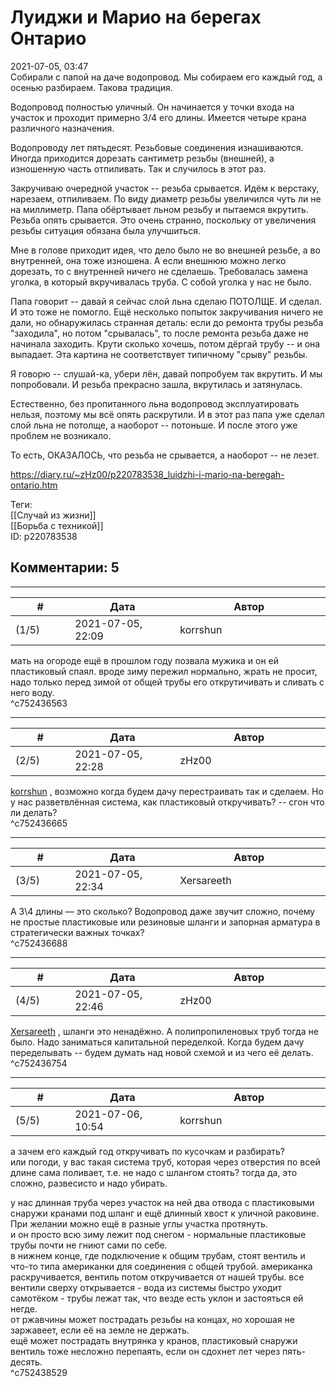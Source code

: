 Луиджи и Марио на берегах Онтарио
=================================

  
2021-07-05, 03:47  
 Собирали с папой на даче водопровод. Мы собираем его каждый год, а осенью разбираем. Такова традиция.   
   
 Водопровод полностью уличный. Он начинается у точки входа на участок и проходит примерно 3/4 его длины. Имеется четыре крана различного назначения.   
   
 Водопроводу лет пятьдесят. Резьбовые соединения изнашиваются. Иногда приходится дорезать сантиметр резьбы (внешней), а изношенную часть отпиливать. Так и случилось в этот раз.   
   
 Закручиваю очередной участок -- резьба срывается. Идём к верстаку, нарезаем, отпиливаем. По виду диаметр резьбы увеличился чуть ли не на миллиметр. Папа обёртывает льном резьбу и пытаемся вкрутить. Резьба опять срывается. Это очень странно, поскольку от увеличения резьбы ситуация обязана была улучшиться.   
   
 Мне в голове приходит идея, что дело было не во внешней резьбе, а во внутренней, она тоже изношена. А если внешнюю можно легко дорезать, то с внутренней ничего не сделаешь. Требовалась замена уголка, в который вкручивалась труба. С собой уголка у нас не было.   
   
 Папа говорит -- давай я сейчас слой льна сделаю ПОТОЛЩЕ. И сделал. И это тоже не помогло. Ещё несколько попыток закручивания ничего не дали, но обнаружилась странная деталь: если до ремонта трубы резьба "заходила", но потом "срывалась", то после ремонта резьба даже не начинала заходить. Крути сколько хочешь, потом дёргай трубу -- и она выпадает. Эта картина не соответствует типичному "срыву" резьбы.   
   
 Я говорю -- слушай-ка, убери лён, давай попробуем так вкрутить. И мы попробовали. И резьба прекрасно зашла, вкрутилась и затянулась.   
   
 Естественно, без пропитанного льна водопровод эксплуатировать нельзя, поэтому мы всё опять раскрутили. И в этот раз папа уже сделал слой льна не потолще, а наоборот -- потоньше. И после этого уже проблем не возникало.   
   
 То есть, ОКАЗАЛОСЬ, что резьба не срывается, а наоборот -- не лезет.   
  
<https://diary.ru/~zHz00/p220783538_luidzhi-i-mario-na-beregah-ontario.htm>  
  
Теги:  
[[Случай из жизни]]  
[[Борьба с техникой]]  
ID: p220783538  


Комментарии: 5
--------------

  


---



|         #         |              Дата              |                     Автор                     |           ID           |
| --- | --- | --- | --- |
| (1/5) | 2021-07-05, 22:09 | korrshun | c752436563 |

  
 мать на огороде ещё в прошлом году позвала мужика и он ей пластиковый спаял. вроде зиму пережил нормально, жрать не просит, надо только перед зимой от общей трубы его открутичивать и сливать с него воду.   
 ^c752436563

---



|         #         |              Дата              |                     Автор                     |           ID           |
| --- | --- | --- | --- |
| (2/5) | 2021-07-05, 22:28 | zHz00 | c752436665 |

  
  [korrshun](https://Igel-kun.diary.ru "kimi wo shiranai monogatari")  , возможно когда будем дачу перестраивать так и сделаем. Но у нас разветвлённая система, как пластиковый откручивать? -- сгон что ли делать?   
 ^c752436665

---



|         #         |              Дата              |                     Автор                     |           ID           |
| --- | --- | --- | --- |
| (3/5) | 2021-07-05, 22:34 | Xersareeth | c752436688 |

  
 А 3\4 длины — это сколько? Водопровод даже звучит сложно, почему не простые пластиковые или резиновые шланги и запорная арматура в стратегически важных точках?   
 ^c752436688

---



|         #         |              Дата              |                     Автор                     |           ID           |
| --- | --- | --- | --- |
| (4/5) | 2021-07-05, 22:46 | zHz00 | c752436754 |

  
  [Xersareeth](https://BurrowDeclassified.diary.ru "One more fang")  , шланги это ненадёжно. А полипропиленовых труб тогда не было. Надо заниматься капитальной переделкой. Когда будем дачу переделывать -- будем думать над новой схемой и из чего её делать.   
 ^c752436754

---



|         #         |              Дата              |                     Автор                     |           ID           |
| --- | --- | --- | --- |
| (5/5) | 2021-07-06, 10:54 | korrshun | c752438529 |

  
 а зачем его каждый год откручивать по кусочкам и разбирать?   
 или погоди, у вас такая система труб, которая через отверстия по всей длине сама поливает, т.е. не надо с шлангом стоять? тогда да, это сложно, развесисто и надо убирать.   
   
 у нас длинная труба через участок на ней два отвода с пластиковыми снаружи кранами под шланг и ещё длинный хвост к уличной раковине.   
 При желании можно ещё в разные углы участка протянуть.   
 и он просто всю зиму лежит под снегом - нормальные пластиковые трубы почти не гниют сами по себе.   
 в нижнем конце, где подключение к общим трубам, стоят вентиль и что-то типа американки для соединения с общей трубой. американка раскручивается, вентиль потом откручивается от нашей трубы. все вентили сверху открывается - вода из системы быстро уходит самотёком - трубы лежат так, что везде есть уклон и застояться ей негде.   
 от ржавчины может пострадать резьбы на концах, но хорошая не заржавеет, если её на земле не держать.   
 ещё может пострадать внутрянка у кранов, пластиковый снаружи вентиль тоже несложно перепаять, если он сдохнет лет через пять-десять.   
 ^c752438529
